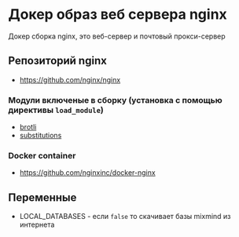 # Докер образ веб сервера nginx

Докер сборка nginx, это веб-сервер и почтовый прокси-сервер

## Репозиторий nginx

- <https://github.com/nginx/nginx>

### Mодули включеные в сборку (установка с помощью директивы `load_module`)

- [brotli](https://github.com/google/ngx_brotli)
- [substitutions](https://github.com/yaoweibin/ngx_http_substitutions_filter_module)

### Docker container

- <https://github.com/nginxinc/docker-nginx>

## Переменные

- LOCAL_DATABASES - если `false` то скачивает базы mixmind из интернета
